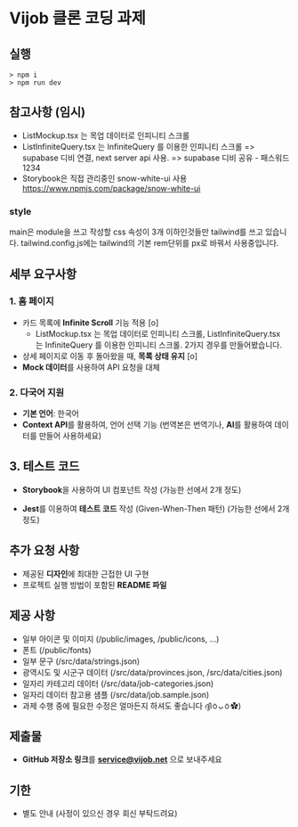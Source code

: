 # Vijob 클론 코딩 과제

## 실행
```node
> npm i
> npm run dev
```

## 참고사항 (임시)
- ListMockup.tsx 는 목업 데이터로 인피니티 스크롤
- ListInfiniteQuery.tsx 는 InfiniteQuery 를 이용한 인피니티 스크롤
=> supabase 디비 연결, next server api 사용.
=> supabase 디비 공유 - 패스워드 1234
- Storybook은 직접 관리중인 snow-white-ui 사용 https://www.npmjs.com/package/snow-white-ui

### style
main은 module을 쓰고 작성할 css 속성이 3개 이하인것들만 tailwind를 쓰고 있습니다.
tailwind.config.js에는 tailwind의 기본 rem단위를 px로 바꿔서 사용중입니다. 

## 세부 요구사항

### 1. 홈 페이지

- 카드 목록에 **Infinite Scroll** 기능 적용 [o]
  - ListMockup.tsx 는 목업 데이터로 인피니티 스크롤, ListInfiniteQuery.tsx 는 InfiniteQuery 를 이용한 인피니티 스크롤. 2가지 경우를 만들어봤습니다. 
- 상세 페이지로 이동 후 돌아왔을 때, **목록 상태 유지** [o]
- **Mock 데이터**를 사용하여 API 요청을 대체

### 2. 다국어 지원

- **기본 언어**: 한국어
- **Context API**를 활용하여, 언어 선택 기능 (번역본은 번역기나, **AI**를 활용하여 데이터를 만들어 사용하세요)

## 3. 테스트 코드

- **Storybook**을 사용하여 UI 컴포넌트 작성 (가능한 선에서 2개 정도) 
  
- **Jest**를 이용하여 **테스트 코드** 작성 (Given-When-Then 패턴) (가능한 선에서 2개 정도)

## 추가 요청 사항

- 제공된 **디자인**에 최대한 근접한 UI 구현
- 프로젝트 실행 방법이 포함된 **README 파일**

## 제공 사항

- 일부 아이콘 및 이미지 (/public/images, /public/icons, ...)
- 폰트 (/public/fonts)
- 일부 문구 (/src/data/strings.json)
- 광역시도 및 시군구 데이터 (/src/data/provinces.json, /src/data/cities.json)
- 일자리 카테고리 데이터 (/src/data/job-categories.json)
- 일자리 데이터 참고용 샘플 (/src/data/job.sample.json)
- 과제 수행 중에 필요한 수정은 얼마든지 하셔도 좋습니다 ദ്ദിㆁᴗㆁ✿)

## 제출물

- **GitHub 저장소 링크**를 **service@vijob.net** 으로 보내주세요

## 기한

- 별도 안내 (사정이 있으신 경우 회신 부탁드려요)
